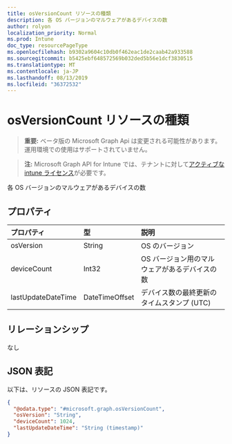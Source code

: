 ```yaml
---
title: osVersionCount リソースの種類
description: 各 OS バージョンのマルウェアがあるデバイスの数
author: rolyon
localization_priority: Normal
ms.prod: Intune
doc_type: resourcePageType
ms.openlocfilehash: b9302a9604c10db0f462eac1de2caab42a933588
ms.sourcegitcommit: b5425ebf648572569b032ded5b56e1dcf3830515
ms.translationtype: MT
ms.contentlocale: ja-JP
ms.lasthandoff: 08/13/2019
ms.locfileid: "36372532"
---
```

# <a name="osversioncount-resource-type"></a>osVersionCount リソースの種類

> **重要:** ベータ版の Microsoft Graph Api は変更される可能性があります。運用環境での使用はサポートされていません。

> **注:** Microsoft Graph API for Intune では、テナントに対して[アクティブな intune ライセンス](https://go.microsoft.com/fwlink/?linkid=839381)が必要です。

各 OS バージョンのマルウェアがあるデバイスの数

## <a name="properties"></a>プロパティ
|プロパティ|型|説明|
|:---|:---|:---|
|osVersion|String|OS のバージョン|
|deviceCount|Int32|OS バージョン用のマルウェアがあるデバイスの数|
|lastUpdateDateTime|DateTimeOffset|デバイス数の最終更新のタイムスタンプ (UTC)|

## <a name="relationships"></a>リレーションシップ
なし

## <a name="json-representation"></a>JSON 表記
以下は、リソースの JSON 表記です。
<!-- {
  "blockType": "resource",
  "@odata.type": "microsoft.graph.osVersionCount"
}
-->
``` json
{
  "@odata.type": "#microsoft.graph.osVersionCount",
  "osVersion": "String",
  "deviceCount": 1024,
  "lastUpdateDateTime": "String (timestamp)"
}
```



